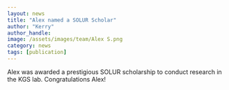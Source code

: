 ```yaml
---
layout: news
title: "Alex named a SOLUR Scholar"
author: "Kerry"
author_handle: 
image: /assets/images/team/Alex S.png
category: news
tags: [publication]
---
```

Alex was awarded a prestigious SOLUR scholarship to conduct research in the KGS lab. Congratulations Alex!